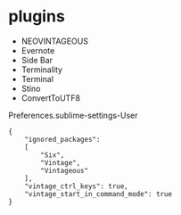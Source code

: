 # plugins
* NEOVINTAGEOUS
* Evernote
* Side Bar
* Terminality
* Terminal
* Stino
* ConvertToUTF8



Preferences.sublime-settings-User
```
{
	"ignored_packages":
	[
		"Six",
		"Vintage",
		"Vintageous"
	],
	"vintage_ctrl_keys": true,
	"vintage_start_in_command_mode": true
}
```




